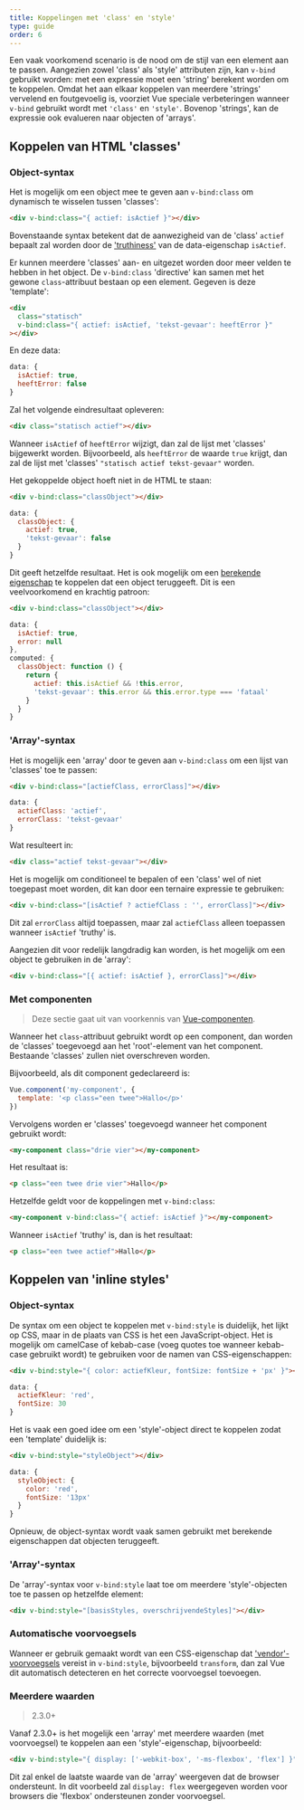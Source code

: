 ```yaml
---
title: Koppelingen met 'class' en 'style'
type: guide
order: 6
---
```


Een vaak voorkomend scenario is de nood om de stijl van een element aan te passen. Aangezien zowel 'class' als 'style' attributen zijn, kan `v-bind` gebruikt worden: met een expressie moet een 'string' berekent worden om te koppelen. Omdat het aan elkaar koppelen van meerdere 'strings' vervelend en foutgevoelig is, voorziet Vue speciale verbeteringen wanneer `v-bind` gebruikt wordt met `'class'` en `'style'`. Bovenop 'strings', kan de expressie ook evalueren naar objecten of 'arrays'.

## Koppelen van HTML 'classes'

### Object-syntax

Het is mogelijk om een object mee te geven aan `v-bind:class` om dynamisch te wisselen tussen 'classes':

``` html
<div v-bind:class="{ actief: isActief }"></div>
```

Bovenstaande syntax betekent dat de aanwezigheid van de 'class' `actief` bepaalt zal worden door de ['truthiness'](https://developer.mozilla.org/en-US/docs/Glossary/Truthy) van de data-eigenschap `isActief`.

Er kunnen meerdere 'classes' aan- en uitgezet worden door meer velden te hebben in het object. De `v-bind:class` 'directive' kan samen met het gewone `class`-attribuut bestaan op een element. Gegeven is deze 'template':

``` html
<div
  class="statisch"
  v-bind:class="{ actief: isActief, 'tekst-gevaar': heeftError }"
></div>
```

En deze data:

``` js
data: {
  isActief: true,
  heeftError: false
}
```

Zal het volgende eindresultaat opleveren:

``` html
<div class="statisch actief"></div>
```

Wanneer `isActief` of `heeftError` wijzigt, dan zal de lijst met 'classes' bijgewerkt worden. Bijvoorbeeld, als `heeftError` de waarde `true` krijgt, dan zal de lijst met 'classes' `"statisch actief tekst-gevaar"` worden.

Het gekoppelde object hoeft niet in de HTML te staan:

``` html
<div v-bind:class="classObject"></div>
```
``` js
data: {
  classObject: {
    actief: true,
    'tekst-gevaar': false
  }
}
```

Dit geeft hetzelfde resultaat. Het is ook mogelijk om een [berekende eigenschap](computed.html) te koppelen dat een object teruggeeft. Dit is een veelvoorkomend en krachtig patroon:

``` html
<div v-bind:class="classObject"></div>
```
``` js
data: {
  isActief: true,
  error: null
},
computed: {
  classObject: function () {
    return {
      actief: this.isActief && !this.error,
      'tekst-gevaar': this.error && this.error.type === 'fataal'
    }
  }
}
```

### 'Array'-syntax

Het is mogelijk een 'array' door te geven aan `v-bind:class` om een lijst van 'classes' toe te passen:

``` html
<div v-bind:class="[actiefClass, errorClass]"></div>
```
``` js
data: {
  actiefClass: 'actief',
  errorClass: 'tekst-gevaar'
}
```

Wat resulteert in:

``` html
<div class="actief tekst-gevaar"></div>
```

Het is mogelijk om conditioneel te bepalen of een 'class' wel of niet toegepast moet worden, dit kan door een ternaire expressie te gebruiken:

``` html
<div v-bind:class="[isActief ? actiefClass : '', errorClass]"></div>
```

Dit zal `errorClass` altijd toepassen, maar zal `actiefClass` alleen toepassen wanneer `isActief` 'truthy' is.

Aangezien dit voor redelijk langdradig kan worden, is het mogelijk om een object te gebruiken in de 'array':

``` html
<div v-bind:class="[{ actief: isActief }, errorClass]"></div>
```

### Met componenten

> Deze sectie gaat uit van voorkennis van [Vue-componenten](components.html).

Wanneer het `class`-attribuut gebruikt wordt op een component, dan worden de 'classes' toegevoegd aan het 'root'-element van het component. Bestaande 'classes' zullen niet overschreven worden.

Bijvoorbeeld, als dit component gedeclareerd is:

``` js
Vue.component('my-component', {
  template: '<p class="een twee">Hallo</p>'
})
```

Vervolgens worden er 'classes' toegevoegd wanneer het component gebruikt wordt:

``` html
<my-component class="drie vier"></my-component>
```

Het resultaat is:

``` html
<p class="een twee drie vier">Hallo</p>
```

Hetzelfde geldt voor de koppelingen met `v-bind:class`:

``` html
<my-component v-bind:class="{ actief: isActief }"></my-component>
```

Wanneer `isActief` 'truthy' is, dan is het resultaat:

``` html
<p class="een twee actief">Hallo</p>
```

## Koppelen van 'inline styles'

### Object-syntax

De syntax om een object te koppelen met `v-bind:style` is duidelijk, het lijkt op CSS, maar in de plaats van CSS is het een JavaScript-object. Het is mogelijk om camelCase of kebab-case (voeg quotes toe wanneer kebab-case gebruikt wordt) te gebruiken voor de namen van CSS-eigenschappen:

``` html
<div v-bind:style="{ color: actiefKleur, fontSize: fontSize + 'px' }"></div>
```
``` js
data: {
  actiefKleur: 'red',
  fontSize: 30
}
```

Het is vaak een goed idee om een 'style'-object direct te koppelen zodat een 'template' duidelijk is:

``` html
<div v-bind:style="styleObject"></div>
```
``` js
data: {
  styleObject: {
    color: 'red',
    fontSize: '13px'
  }
}
```

Opnieuw, de object-syntax wordt vaak samen gebruikt met berekende eigenschappen dat objecten teruggeeft.

### 'Array'-syntax

De 'array'-syntax voor `v-bind:style` laat toe om meerdere 'style'-objecten toe te passen op hetzelfde element:

``` html
<div v-bind:style="[basisStyles, overschrijvendeStyles]"></div>
```

### Automatische voorvoegsels

Wanneer er gebruik gemaakt wordt van een CSS-eigenschap dat ['vendor'-voorvoegsels](https://developer.mozilla.org/en-US/docs/Glossary/Vendor_Prefix) vereist in `v-bind:style`, bijvoorbeeld `transform`, dan zal Vue dit automatisch detecteren en het correcte voorvoegsel toevoegen.

### Meerdere waarden

> 2.3.0+

Vanaf 2.3.0+ is het mogelijk een 'array' met meerdere waarden (met voorvoegsel) te koppelen aan een 'style'-eigenschap, bijvoorbeeld:

``` html
<div v-bind:style="{ display: ['-webkit-box', '-ms-flexbox', 'flex'] }"></div>
```

Dit zal enkel de laatste waarde van de 'array' weergeven dat de browser ondersteunt. In dit voorbeeld zal `display: flex` weergegeven worden voor browsers die 'flexbox' ondersteunen zonder voorvoegsel.
